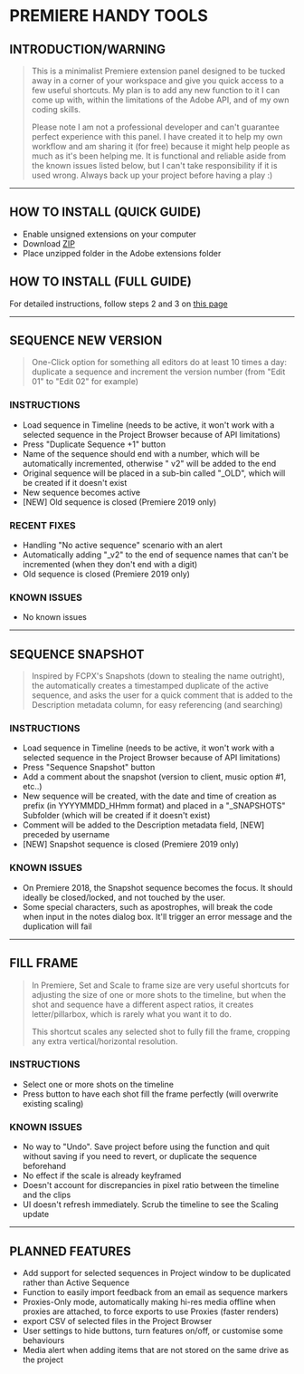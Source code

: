 # PREMIERE HANDY TOOLS

## INTRODUCTION/WARNING

> This is a minimalist Premiere extension panel designed to be tucked away in a corner of your workspace and give you quick access to a few useful shortcuts. My plan is to add any new function to it I can come up with, within the limitations of the Adobe API, and of my own coding skills.
> 
> Please note I am not a professional developer and can't guarantee perfect experience with this panel. I have created it to help my own workflow and am sharing it (for free) because it might help people as much as it's been helping me. It is functional and reliable aside from the known issues listed below, but I can't take responsibility if it is used wrong. Always back up your project before having a play :) 

---

## HOW TO INSTALL (QUICK GUIDE)
- Enable unsigned extensions on your computer
- Download [ZIP](https://github.com/jchichignoud/adobe-premiere-handy-tools/archive/master.zip)
- Place unzipped folder in the Adobe extensions folder
 
## HOW TO INSTALL (FULL GUIDE)
For detailed instructions, follow steps 2 and 3 on [this page](https://github.com/Adobe-CEP/Samples/tree/master/PProPanel)

---

## SEQUENCE NEW VERSION

> One-Click option for something all editors do at least 10 times a day: duplicate a sequence and increment the version number (from "Edit 01" to "Edit 02" for example)

### INSTRUCTIONS
- Load sequence in Timeline (needs to be active, it won't work with a selected sequence in the Project Browser because of API limitations)
- Press "Duplicate Sequence +1" button
- Name of the sequence should end with a number, which will be automatically incremented, otherwise " v2" will be added to the end
- Original sequence will be placed in a sub-bin called "_OLD", which will be created if it doesn't exist
- New sequence becomes active
- [NEW] Old sequence is closed (Premiere 2019 only)

### RECENT FIXES
- Handling "No active sequence" scenario with an alert
- Automatically adding "_v2" to the end of sequence names that can't be incremented (when they don't end with a digit)
- Old sequence is closed (Premiere 2019 only)

### KNOWN ISSUES
- No known issues

--- 

## SEQUENCE SNAPSHOT

> Inspired by FCPX's Snapshots (down to stealing the name outright), the automatically creates a timestamped duplicate of the active sequence, and asks the user for a quick comment that is added to the Description metadata column, for easy referencing (and searching)

### INSTRUCTIONS
- Load sequence in Timeline (needs to be active, it won't work with a selected sequence in the Project Browser because of API limitations)
- Press "Sequence Snapshot" button
- Add a comment about the snapshot (version to client, music option #1, etc..)
- New sequence will be created, with the date and time of creation as prefix (in YYYYMMDD_HHmm format) and placed in a "_SNAPSHOTS" Subfolder (which will be created if it doesn't exist)
- Comment will be added to the Description metadata field, [NEW] preceded by username
- [NEW] Snapshot sequence is closed (Premiere 2019 only)

### KNOWN ISSUES
- On Premiere 2018, the Snapshot sequence becomes the focus. It should ideally be closed/locked, and not touched by the user.
- Some special characters, such as apostrophes, will break the code when input in the notes dialog box. It'll trigger an error message and the duplication will fail 

--- 

## FILL FRAME

> In Premiere, Set and Scale to frame size are very useful shortcuts for adjusting the size of one or more shots to the timeline, but when the shot and sequence have a different aspect ratios, it creates letter/pillarbox, which is rarely what you want it to do.
> 
> This shortcut scales any selected shot to fully fill the frame, cropping any extra vertical/horizontal resolution.

### INSTRUCTIONS
- Select one or more shots on the timeline
- Press button to have each shot fill the frame perfectly (will overwrite existing scaling)

### KNOWN ISSUES
- No way to "Undo". Save project before using the function and quit without saving if you need to revert, or duplicate the sequence beforehand
- No effect if the scale is already keyframed
- Doesn't account for discrepancies in pixel ratio between the timeline and the clips
- UI doesn't refresh immediately. Scrub the timeline to see the Scaling update

--- 

## PLANNED FEATURES
- Add support for selected sequences in Project window to be duplicated rather than Active Sequence
- Function to easily import feedback from an email as sequence markers
- Proxies-Only mode, automatically making hi-res media offline when proxies are attached, to force exports to use Proxies (faster renders)
- export CSV of selected files in the Project Browser
- User settings to hide buttons, turn features on/off, or customise some behaviours
- Media alert when adding items that are not stored on the same drive as the project